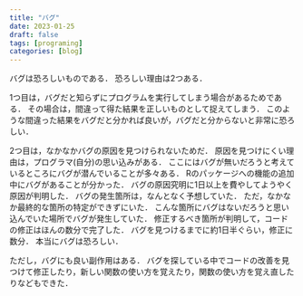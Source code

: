 ```yaml
---
title: "バグ"
date: 2023-01-25
draft: false
tags: [programing]
categories: [blog]
---
```


バグは恐ろしいものである．
恐ろしい理由は2つある．

1つ目は，バグだと知らずにプログラムを実行してしまう場合があるためである．
その場合は，間違って得た結果を正しいものとして捉えてしまう．
このような間違った結果をバグだと分かれば良いが，バグだと分からないと非常に恐ろしい．

2つ目は，なかなかバグの原因を見つけられないためだ．
原因を見つけにくい理由は，プログラマ(自分)の思い込みがある．
ここにはバグが無いだろうと考えているところにバグが潜んでいることが多々ある．
Rのパッケージへの機能の追加中にバグがあることが分かった．
バグの原因究明に1日以上を費やしてようやく原因が判明した．
バグの発生箇所は，なんとなく予想していた．
ただ，なかなか最終的な箇所の特定ができずにいた．
こんな箇所にバグはないだろうと思い込んでいた場所でバグが発生していた．
修正するべき箇所が判明して，コードの修正はほんの数分で完了した．
バグを見つけるまでに約1日半ぐらい，修正に数分．
本当にバグは恐ろしい．

ただし，バグにも良い副作用はある．
バグを探している中でコードの改善を見つけて修正したり，新しい関数の使い方を覚えたり，関数の使い方を覚え直したりなどもできた．
